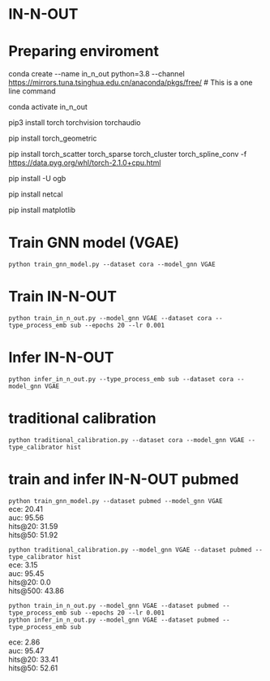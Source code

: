 # IN-N-OUT
# Preparing enviroment

conda create --name in_n_out python=3.8 --channel https://mirrors.tuna.tsinghua.edu.cn/anaconda/pkgs/free/ # This is a one line command

conda activate in_n_out

pip3 install torch torchvision torchaudio

pip install torch_geometric

pip install torch_scatter torch_sparse torch_cluster torch_spline_conv -f https://data.pyg.org/whl/torch-2.1.0+cpu.html

pip install -U ogb

pip install netcal

pip install matplotlib

# Train GNN model (VGAE)
`python train_gnn_model.py --dataset cora --model_gnn VGAE`

# Train IN-N-OUT
`python train_in_n_out.py --model_gnn VGAE --dataset cora --type_process_emb sub --epochs 20 --lr 0.001`

# Infer IN-N-OUT
`python infer_in_n_out.py --type_process_emb sub --dataset cora --model_gnn VGAE`

# traditional calibration
`python traditional_calibration.py --dataset cora --model_gnn VGAE --type_calibrator hist`

# train and infer IN-N-OUT pubmed
`python train_gnn_model.py --dataset pubmed --model_gnn VGAE`  
ece: 20.41  
auc:  95.56  
hits@20:  31.59  
hits@50:  51.92  

`python traditional_calibration.py --model_gnn VGAE --dataset pubmed --type_calibrator hist`  
ece: 3.15  
auc:  95.45  
hits@20:  0.0  
hits@500:  43.86  

`python train_in_n_out.py --model_gnn VGAE --dataset pubmed --type_process_emb sub --epochs 20 --lr 0.001`  
`python infer_in_n_out.py --model_gnn VGAE --dataset pubmed --type_process_emb sub`  

ece: 2.86  
auc: 95.47  
hits@20:  33.41  
hits@50:  52.61  